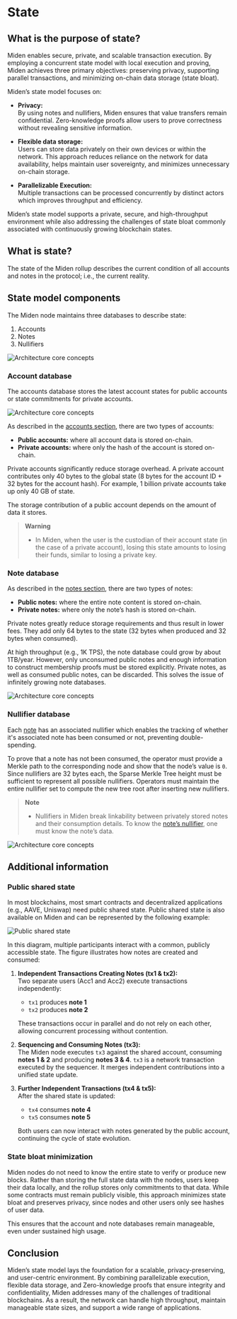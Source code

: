 # State

## What is the purpose of state?

Miden enables secure, private, and scalable transaction execution. By employing a concurrent state model with local execution and proving, Miden achieves three primary objectives: preserving privacy, supporting parallel transactions, and minimizing on-chain data storage (state bloat).

Miden’s state model focuses on:

- **Privacy:**  
  By using notes and nullifiers, Miden ensures that value transfers remain confidential. Zero-knowledge proofs allow users to prove correctness without revealing sensitive information.

- **Flexible data storage:**  
  Users can store data privately on their own devices or within the network. This approach reduces reliance on the network for data availability, helps maintain user sovereignty, and minimizes unnecessary on-chain storage.

- **Parallelizable Execution:**  
  Multiple transactions can be processed concurrently by distinct actors which improves throughput and efficiency.

Miden’s state model supports a private, secure, and high-throughput environment while also addressing the challenges of state bloat commonly associated with continuously growing blockchain states.

## What is state?

The state of the Miden rollup describes the current condition of all accounts and notes in the protocol; i.e., the current reality.

## State model components

The Miden node maintains three databases to describe state:

1. Accounts
2. Notes
3. Nullifiers

![Architecture core concepts](../img/architecture/state/state.png)

### Account database

The accounts database stores the latest account states for public accounts or state commitments for private accounts.

![Architecture core concepts](../img/architecture/state/account-db.png)

As described in the [accounts section](accounts.md), there are two types of accounts:

- **Public accounts:** where all account data is stored on-chain.
- **Private accounts:** where only the hash of the account is stored on-chain.

Private accounts significantly reduce storage overhead. A private account contributes only $40$ bytes to the global state ($8$ bytes for the account ID + $32$ bytes for the account hash). For example, 1 billion private accounts take up only $40$ GB of state.

The storage contribution of a public account depends on the amount of data it stores.

> **Warning**
> - In Miden, when the user is the custodian of their account state (in the case of a private account), losing this state amounts to losing their funds, similar to losing a private key.

### Note database

As described in the [notes section](notes.md), there are two types of notes:

- **Public notes:** where the entire note content is stored on-chain.
- **Private notes:** where only the note’s hash is stored on-chain.

Private notes greatly reduce storage requirements and thus result in lower fees. They add only $64$ bytes to the state ($32$ bytes when produced and $32$ bytes when consumed).

At high throughput (e.g., 1K TPS), the note database could grow by about 1TB/year. However, only unconsumed public notes and enough information to construct membership proofs must be stored explicitly. Private notes, as well as consumed public notes, can be discarded. This solves the issue of infinitely growing note databases.

![Architecture core concepts](../img/architecture/state/note-db.png)

### Nullifier database

Each [note](notes.md) has an associated nullifier which enables the tracking of whether it's associated note has been consumed or not, preventing double-spending.

To prove that a note has not been consumed, the operator must provide a Merkle path to the corresponding node and show that the node’s value is `0`. Since nullifiers are $32$ bytes each, the Sparse Merkle Tree height must be sufficient to represent all possible nullifiers. Operators must maintain the entire nullifier set to compute the new tree root after inserting new nullifiers.

> **Note**
> - Nullifiers in Miden break linkability between privately stored notes and their consumption details. To know the [note’s nullifier](notes.md#note-nullifier-ensuring-private-consumption), one must know the note’s data.

![Architecture core concepts](../img/architecture/state/nullifier-db.png)

## Additional information

### Public shared state

In most blockchains, most smart contracts and decentralized applications (e.g., AAVE, Uniswap) need public shared state. Public shared state is also available on Miden and can be represented by the following example:

![Public shared state](../img/architecture/state/public-shared-state.png)

In this diagram, multiple participants interact with a common, publicly accessible state. The figure illustrates how notes are created and consumed:

1. **Independent Transactions Creating Notes (tx1 & tx2):**  
   Two separate users (Acc1 and Acc2) execute transactions independently:
   - `tx1` produces **note 1**
   - `tx2` produces **note 2**

   These transactions occur in parallel and do not rely on each other, allowing concurrent processing without contention.

2. **Sequencing and Consuming Notes (tx3):**  
   The Miden node executes `tx3` against the shared account, consuming **notes 1 & 2** and producing **notes 3 & 4**. `tx3` is a network transaction executed by the sequencer. It merges independent contributions into a unified state update.

3. **Further Independent Transactions (tx4 & tx5):**  
   After the shared state is updated:
   - `tx4` consumes **note 4**
   - `tx5` consumes **note 5**
   
   Both users can now interact with notes generated by the public account, continuing the cycle of state evolution.

### State bloat minimization

Miden nodes do not need to know the entire state to verify or produce new blocks. Rather than storing the full state data with the nodes, users keep their data locally, and the rollup stores only commitments to that data. While some contracts must remain publicly visible, this approach minimizes state bloat and preserves privacy, since nodes and other users only see hashes of user data.

This ensures that the account and note databases remain manageable, even under sustained high usage.

## Conclusion

Miden’s state model lays the foundation for a scalable, privacy-preserving, and user-centric environment. By combining parallelizable execution, flexible data storage, and Zero-knowledge proofs that ensure integrity and confidentiality, Miden addresses many of the challenges of traditional blockchains. As a result, the network can handle high throughput, maintain manageable state sizes, and support a wide range of applications.
